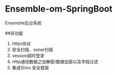 # Ensemble-om-SpringBoot
Ensemble后台系统

##非功能
1. https协议
2. 安全扫描、sonar扫描
3. session超时登录
4. Http通信数据之加解密/数据加密以及字段过滤 
5. 集成Shiro 安全框架